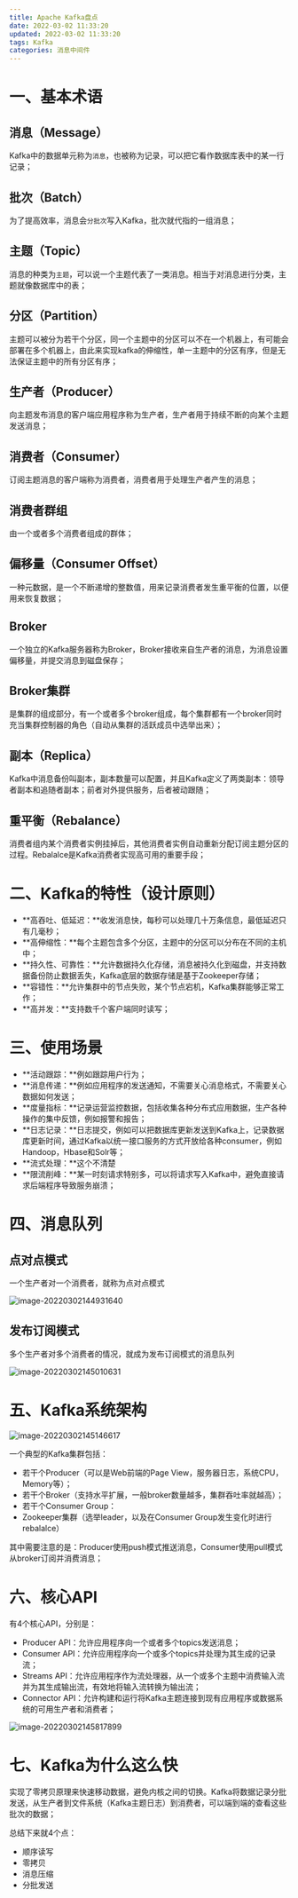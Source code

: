 ```yaml
---
title: Apache Kafka盘点
date: 2022-03-02 11:33:20
updated: 2022-03-02 11:33:20
tags: Kafka
categories: 消息中间件
---
```


# 一、基本术语

## 消息（Message）

Kafka中的数据单元称为`消息`，也被称为记录，可以把它看作数据库表中的某一行记录；

## 批次（Batch）

为了提高效率，消息会`分批次`写入Kafka，批次就代指的一组消息；

## 主题（Topic）

消息的种类为`主题`，可以说一个主题代表了一类消息。相当于对消息进行分类，主题就像数据库中的表；

## 分区（Partition）

主题可以被分为若干个分区，同一个主题中的分区可以不在一个机器上，有可能会部署在多个机器上，由此来实现kafka的伸缩性，单一主题中的分区有序，但是无法保证主题中的所有分区有序；

## 生产者（Producer）

向主题发布消息的客户端应用程序称为生产者，生产者用于持续不断的向某个主题发送消息；

## 消费者（Consumer）

订阅主题消息的客户端称为消费者，消费者用于处理生产者产生的消息；

## 消费者群组

由一个或者多个消费者组成的群体；

## 偏移量（Consumer Offset）

一种元数据，是一个不断递增的整数值，用来记录消费者发生重平衡的位置，以便用来恢复数据；

## Broker

一个独立的Kafka服务器称为Broker，Broker接收来自生产者的消息，为消息设置偏移量，并提交消息到磁盘保存；

## Broker集群

是集群的组成部分，有一个或者多个broker组成，每个集群都有一个broker同时充当集群控制器的角色（自动从集群的活跃成员中选举出来）；

## 副本（Replica）

Kafka中消息备份叫副本，副本数量可以配置，并且Kafka定义了两类副本：领导者副本和追随者副本；前者对外提供服务，后者被动跟随；

## 重平衡（Rebalance）

消费者组内某个消费者实例挂掉后，其他消费者实例自动重新分配订阅主题分区的过程。Rebalalce是Kafka消费者实现高可用的重要手段；



# 二、Kafka的特性（设计原则）

+ **高吞吐、低延迟：**收发消息快，每秒可以处理几十万条信息，最低延迟只有几毫秒；
+ **高伸缩性：**每个主题包含多个分区，主题中的分区可以分布在不同的主机中；
+ **持久性、可靠性：**允许数据持久化存储，消息被持久化到磁盘，并支持数据备份防止数据丢失，Kafka底层的数据存储是基于Zookeeper存储；
+ **容错性：**允许集群中的节点失败，某个节点宕机，Kafka集群能够正常工作；
+ **高并发：**支持数千个客户端同时读写；



# 三、使用场景

+ **活动跟踪：**例如跟踪用户行为；
+ **消息传递：**例如应用程序的发送通知，不需要关心消息格式，不需要关心数据如何发送；
+ **度量指标：**记录运营监控数据，包括收集各种分布式应用数据，生产各种操作的集中反馈，例如报警和报告；
+ **日志记录：**日志提交，例如可以把数据库更新发送到Kafka上，记录数据库更新时间，通过Kafka以统一接口服务的方式开放给各种consumer，例如Handoop，Hbase和Solr等；
+ **流式处理：**这个不清楚
+ **限流削峰：**某一时刻请求特别多，可以将请求写入Kafka中，避免直接请求后端程序导致服务崩溃；



# 四、消息队列

## 点对点模式

一个生产者对一个消费者，就称为点对点模式

![image-20220302144931640](https://humphrey-blogs-bucket.oss-cn-shenzhen.aliyuncs.com/img/image-20220302144931640.png)

## 发布订阅模式

多个生产者对多个消费者的情况，就成为发布订阅模式的消息队列

![image-20220302145010631](https://humphrey-blogs-bucket.oss-cn-shenzhen.aliyuncs.com/img/image-20220302145010631.png)

# 五、Kafka系统架构

![image-20220302145146617](https://humphrey-blogs-bucket.oss-cn-shenzhen.aliyuncs.com/img/image-20220302145146617.png)

一个典型的Kafka集群包括：

+ 若干个Producer（可以是Web前端的Page View，服务器日志，系统CPU，Memory等）；
+ 若干个Broker（支持水平扩展，一般broker数量越多，集群吞吐率就越高）；
+ 若干个Consumer Group：
+ Zookeeper集群（选举leader，以及在Consumer Group发生变化时进行rebalalce）

其中需要注意的是：Producer使用push模式推送消息，Consumer使用pull模式从broker订阅并消费消息；



# 六、核心API

有4个核心API，分别是：

+ Producer API：允许应用程序向一个或者多个topics发送消息；
+ Consumer API：允许应用程序向一个或多个topics并处理为其生成的记录流；
+ Streams API：允许应用程序作为流处理器，从一个或多个主题中消费输入流并为其生成输出流，有效地将输入流转换为输出流；
+ Connector API：允许构建和运行将Kafka主题连接到现有应用程序或数据系统的可用生产者和消费者；

![image-20220302145817899](https://humphrey-blogs-bucket.oss-cn-shenzhen.aliyuncs.com/img/image-20220302145817899.png)



# 七、Kafka为什么这么快

实现了零拷贝原理来快速移动数据，避免内核之间的切换。Kafka将数据记录分批发送，从生产者到文件系统（Kafka主题日志）到消费者，可以端到端的查看这些批次的数据；

总结下来就4个点：

+ 顺序读写
+ 零拷贝
+ 消息压缩
+ 分批发送

